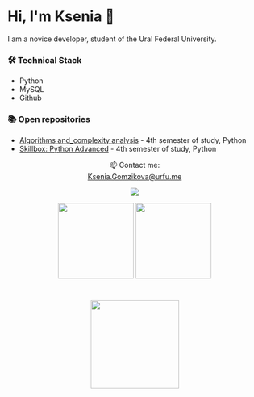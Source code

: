 # Hi, I'm Ksenia 🍑
I am a novice developer, student of the Ural Federal University. 

### 🛠 Technical Stack
* Python
* MySQL
* Github

### 📚 Open repositories
* [Algorithms and_complexity analysis](https://github.com/wafflelios/Algorithms_and_complexity_analysis) - 4th semester of study, Python
* [Skillbox: Python Advanced](https://github.com/wafflelios/Python-Advanced) - 4th semester of study, Python

<p align='center'>
   📫 Contact me:<br><a href='Ksenia.Gomzikova@urfu.me'>Ksenia.Gomzikova@urfu.me</a>
</p>
<p align='center'>
   <a href="https://t.me/joinchat/SpqRPBFo_sM6qm05">
       <img src="https://img.shields.io/badge/Telegram-2CA5E0?style=for-the-badge&logo=telegram&logoColor=white"/>
   </a>
</p>

<p align='center'>
   <a href="https://github-readme-stats.vercel.app/api?username=wafflelios&show_icons=true&count_private=true">
       <img height=150 src="https://github-readme-stats.vercel.app/api?username=wafflelios&show_icons=true&count_private=true"/></a>
   <a href="https://github.com/wafflelios/github-readme-stats">
       <img height=150 src="https://github-readme-stats.vercel.app/api/top-langs/?username=wafflelios&layout=compact"/></a>
</p>
<div align="center" style="margin: 40px 0">
   <a href="https://github.com/wafflelios/github-profile-views-counter">
       <img width="175px" src="https://komarev.com/ghpvc/?username=wafflelios&color=20B2AA">
   </a>
</div>
